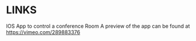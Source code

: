 # LINKS
IOS App to control a conference Room
A preview of the app can be found at https://vimeo.com/289883376

